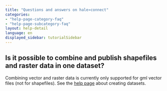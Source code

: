 ```yaml
---
title: "Questions and answers on hale»connect"
categories:
- "help-page-category-faq"
- "help-page-subcategory-faq"
layout: help-detail
language: en
displayed_sidebar: tutorialSidebar
---
```


<h2>Is it possible to combine and publish shapefiles and raster data in one dataset?</h2>

Combining vector and raster data is currently only supported for gml vector files (not for shapefiles).
See the <a href="../../create-manage-datasets/create-dataset/2015-01-10-dataset-create">help page</a> about creating datasets.

